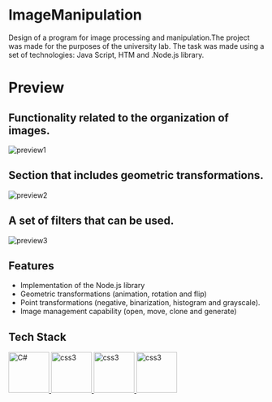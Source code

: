 # ImageManipulation
Design of a program for image processing and manipulation.The project was made for the purposes of the university lab. The task was made using a set of technologies: Java Script, HTM and .Node.js library.

# Preview
## Functionality related to the organization of images.
![preview1](https://user-images.githubusercontent.com/116505961/198899389-293e22d2-7cae-4b56-a922-39b9c42e942c.JPG)

## Section that includes geometric transformations.
![preview2](https://user-images.githubusercontent.com/116505961/198899401-e5ee02df-01a7-4675-8107-3f31107bf676.jpg)

## A set of filters that can be used.
![preview3](https://user-images.githubusercontent.com/116505961/198899413-ae6a8f2f-6a2b-4a42-80e1-a4bcd155e7f5.jpg)

## Features

- Implementation of the Node.js library
- Geometric transformations (animation, rotation and flip)
- Point transformations (negative, binarization, histogram and grayscale).
- Image management capability (open, move, clone and generate)

## Tech Stack

<p align="left"> <a href="https://www.w3schools.com/js/" target="_blank" rel="noreferrer"> <img src="https://www.freepnglogos.com/uploads/javascript-png/javascript-logo-hq-png-1.png" alt="C#" width="80" height="80"/> </a> <a href="https://www.w3schools.com/js/" target="_blank" rel="noreferrer"> </a> <a href="https://www.w3schools.com/html/" target="_blank" rel="noreferrer"> <img src="https://play-lh.googleusercontent.com/vzHVyL8G7birnPZ0zuCQQ2uDxuLIXzYOUGjFDFzIqfx-ww1fq8IysoEiWzhWI3Dw08g" alt="css3" width="80" height="80"/> </a> <a href="https://www.w3schools.com/nodejs/" target="_blank" rel="noreferrer"> <img src="https://www.excelsiortechnologies.com/img/about/node-js.png" alt="css3" width="80" height="80"/> </a> <a href="https://www.w3schools.com/css/" target="_blank" rel="noreferrer"> <img src="https://miro.medium.com/max/300/1*FGBrgdP3-2ZdW9fVlPllbA.png" alt="css3" width="80" height="80"/> </a>
